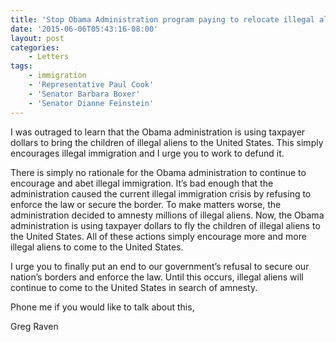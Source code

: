 ```yaml
---
title: 'Stop Obama Administration program paying to relocate illegal aliens'
date: '2015-06-06T05:43:16-08:00'
layout: post
categories:
    - Letters
tags:
    - immigration
    - 'Representative Paul Cook'
    - 'Senator Barbara Boxer'
    - 'Senator Dianne Feinstein'
---
```


I was outraged to learn that the Obama administration is using taxpayer dollars to bring the children of illegal aliens to the United States. This simply encourages illegal immigration and I urge you to work to defund it.

There is simply no rationale for the Obama administration to continue to encourage and abet illegal immigration. It’s bad enough that the administration caused the current illegal immigration crisis by refusing to enforce the law or secure the border. To make matters worse, the administration decided to amnesty millions of illegal aliens. Now, the Obama administration is using taxpayer dollars to fly the children of illegal aliens to the United States. All of these actions simply encourage more and more illegal aliens to come to the United States.

I urge you to finally put an end to our government’s refusal to secure our nation’s borders and enforce the law. Until this occurs, illegal aliens will continue to come to the United States in search of amnesty.

Phone me if you would like to talk about this,

Greg Raven